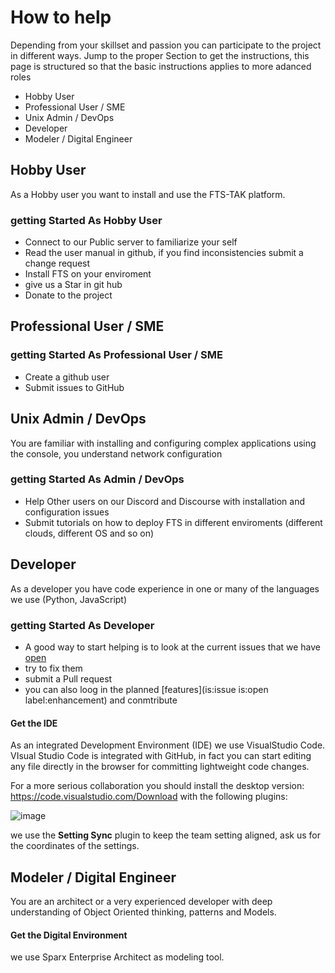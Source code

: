 # How to help
Depending from your skillset and passion you can participate to the project in different ways.
Jump to the proper Section to get the instructions, this page is structured so that the basic instructions applies to more adanced roles

* Hobby User
* Professional User / SME
* Unix Admin / DevOps
* Developer
* Modeler / Digital Engineer 

## Hobby User
As a Hobby user you want to install and use the FTS-TAK platform.
### getting Started As Hobby User
* Connect to our Public server to familiarize your self
* Read the user manual  in github, if you find inconsistencies submit a change request
* Install FTS on your enviroment
* give us a Star in git hub
* Donate to the project

## Professional User / SME
### getting Started As Professional User / SME
* Create a github user
* Submit issues to GitHub

## Unix Admin / DevOps
You are familiar with installing and configuring complex applications using the console, you understand network configuration

### getting Started As Admin / DevOps
* Help Other users on our Discord and Discourse with installation and configuration issues
* Submit  tutorials on how to deploy FTS in different enviroments (different clouds, different OS and so on)

## Developer
As a developer you have code experience in one or many of the languages we use (Python, JavaScript)

### getting Started As Developer
* A good way to start helping is to look at the current issues that we have [open](https://github.com/FreeTAKTeam/FreeTakServer/issues?q=is%3Aissue+is%3Aopen+is%3Aissue+is%3Aopen+label%3Abug_normal%2Cbug_minor%2Cbug_Fatal)  
* try to fix them 
* submit a Pull request
* you can also loog in the planned [features](is:issue is:open label:enhancement) and conmtribute 

#### Get the IDE
As an integrated Development Environment (IDE) we use VisualStudio Code.
VIsual Studio Code is integrated with GitHub, in fact you can start editing any file directly in the browser for committing lightweight code changes.

For a more serious collaboration you should install the desktop version:
https://code.visualstudio.com/Download
with the following plugins:

![image](https://user-images.githubusercontent.com/60719165/189349403-3b4d400b-2fe1-4ea1-a0ae-f0b164346bd5.png)

we use the **Setting Sync** plugin to keep the team setting aligned, ask us for the coordinates of the settings.

## Modeler / Digital Engineer
You are an architect or a very experienced developer with deep understanding of Object Oriented thinking, patterns and Models.

#### Get the Digital Environment
we use Sparx Enterprise Architect as modeling tool.
